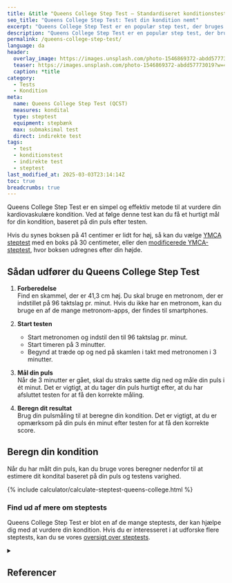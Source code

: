 ```yaml
---
title: &title "Queens College Step Test – Standardiseret konditionstest (QCST)"
seo_title: "Queens College Step Test: Test din kondition nemt"
excerpt: "Queens College Step Test er en populær step test, der bruges til at estimere VO2 max baseret på pulsen efter en fast step-rutine."
description: "Queens College Step Test er en populær step test, der bruges til at estimere VO2 max baseret på pulsen efter en fast step-rutine."
permalink: /queens-college-step-test/
language: da
header:
  overlay_image: https://images.unsplash.com/photo-1546869372-abdd57773019?w=1200&h=630&auto=format&fit=crop&q=60&ixlib=rb-4.0.3&ixid=M3wxMjA3fDB8MHxzZWFyY2h8NDR8fHN0ZXB8ZW58MHx8MHx8fDI%3D
  teaser: https://images.unsplash.com/photo-1546869372-abdd57773019?w=400&h=300&auto=format&fit=crop&q=60&ixlib=rb-4.0.3&ixid=M3wxMjA3fDB8MHxzZWFyY2h8NDR8fHN0ZXB8ZW58MHx8MHx8fDI%3D
  caption: *title
category:
  - Tests
  - Kondition
meta:
  name: Queens College Step Test (QCST)
  measures: kondital
  type: steptest
  equipment: stepbænk
  max: submaksimal test
  direct: indirekte test
tags:
  - test
  - konditionstest
  - indirekte test
  - steptest
last_modified_at: 2025-03-03T23:14:14Z
toc: true
breadcrumbs: true
---
```


Queens College Step Test er en simpel og effektiv metode til at vurdere din kardiovaskulære kondition. Ved at følge denne test kan du få et hurtigt mål for din kondition, baseret på din puls efter testen.

Hvis du synes boksen på 41 centimer er lidt for høj, så kan du vælge [YMCA steptest](/ymca-3-minutters-steptest/) med en boks på 30 centimeter, eller den [modificerede YMCA-steptest](/ymca-modified-steptest/), hvor boksen udregnes efter din højde.

## Sådan udfører du Queens College Step Test

1. **Forberedelse**  
   Find en skammel, der er 41,3 cm høj. Du skal bruge en metronom, der er indstillet på 96 taktslag pr. minut. Hvis du ikke har en metronom, kan du bruge en af de mange metronom-apps, der findes til smartphones.

2. **Start testen**  
   - Start metronomen og indstil den til 96 taktslag pr. minut.  
   - Start timeren på 3 minutter.  
   - Begynd at træde op og ned på skamlen i takt med metronomen i 3 minutter.

3. **Mål din puls**  
   Når de 3 minutter er gået, skal du straks sætte dig ned og måle din puls i ét minut. Det er vigtigt, at du tager din puls hurtigt efter, at du har afsluttet testen for at få den korrekte måling.

4. **Beregn dit resultat**  
   Brug din pulsmåling til at beregne din kondition. Det er vigtigt, at du er opmærksom på din puls én minut efter testen for at få den korrekte score.

## Beregn din kondition

Når du har målt din puls, kan du bruge vores beregner nedenfor til at estimere dit kondital baseret på din puls og testens varighed.

{% include calculator/calculate-steptest-queens-college.html %}

### Find ud af mere om steptests

Queens College Step Test er blot en af de mange steptests, der kan hjælpe dig med at vurdere din kondition. Hvis du er interesseret i at udforske flere steptests, kan du se vores [oversigt over steptests](/kondital-fra-steptest/).

<details markdown="1" class="references">
  <summary><h2 id="references">Referencer</h2></summary>

- Formula from ACSM’s Resources for the Personal Trainer, 3rd Edition 2010.


</details>

